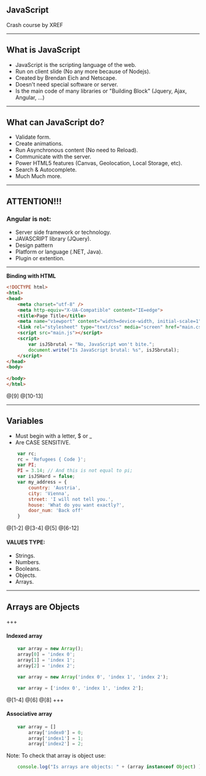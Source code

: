 ## JavaScript

Crash course by XREF

---

## What is JavaScript

- JavaScript is the scripting language of the web.
- Run on client slide (No any more because of Nodejs).
- Created by Brendan Eich and Netscape.
- Doesn't need special software or server.
- Is the main code of many libraries or "Building Block" (Jquery, Ajax, Angular, ...)

---

## What can JavaScript do?

- Validate form.
- Create animations.
- Run Asynchronous content (No need to Reload).
- Communicate with the server.
- Power HTML5 features (Canvas, Geolocation, Local Storage, etc).
- Search & Autocomplete.
- Much Much more.

---

## ATTENTION!!!
### Angular is not:
- Server side framework or technology.
- JAVASCRIPT library (JQuery).
- Design pattern
- Platform or language (.NET, Java).
- Plugin or extention.

---

**Binding with HTML**

```HTML
<!DOCTYPE html>
<html>
<head>
    <meta charset="utf-8" />
    <meta http-equiv="X-UA-Compatible" content="IE=edge">
    <title>Page Title</title>
    <meta name="viewport" content="width=device-width, initial-scale=1">
    <link rel="stylesheet" type="text/css" media="screen" href="main.css" />
    <script src="main.js"></script>
    <script>
        var isJSbrutal = "No, JavaScript won't bite.";
        document.write("Is JavaScript brutal: %s", isJSbrutal);
    </script>
</head>
<body>
    
</body>
</html>
```
@[9]
@[10-13]

---
## Variables

- Must begin with a letter, $ or _
- Are CASE SENSITIVE.
```Javascript
    var rc;
    rc = 'Refugees { Code }';
    var PI;
    PI = 3.14; // And this is not equal to pi;
    var isJSHard = false;
    var my_address = {
        country: 'Austria',
        city: 'Vienna',
        street: 'I will not tell you.',
        house: 'What do you want exactly?',
        door_num: 'Back off'
    }
```
@[1-2]
@[3-4]
@[5]
@[6-12]

#### VALUES TYPE:
- Strings.
- Numbers.
- Booleans.
- Objects.
- Arrays.

---

## Arrays are Objects


+++
#### Indexed array
```Javascript
    var array = new Array();
    array[0] = 'index 0';
    array[1] = 'index 1';
    array[2] = 'index 2';

    var array = new Array('index 0', 'index 1', 'index 2');

    var array = ['index 0', 'index 1', 'index 2'];
```
@[1-4]
@[6]
@[8]
+++
#### Associative array
```Javascript
    var array = []
        array['index0'] = 0;
        array['index1'] = 1;
        array['index2'] = 2;
```

Note: To check that array is object use:
```javascript
    console.log("Is arrays are objects: " + (array instanceof Object) );
```
